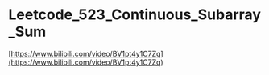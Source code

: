 # Leetcode_523_Continuous_Subarray_Sum

[https://www.bilibili.com/video/BV1pt4y1C7Zq](https://www.bilibili.com/video/BV1pt4y1C7Zq)